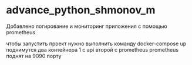 # advance_python_shmonov_m
Добавлено логирование и мониторинг приложения с помощью prometheus

чтобы запустить проект нужно выполнить команду docker-compose up 
поднимутся два контейнера 1 с api второй с prometheus
prometheus поднят на 9090 порту 
